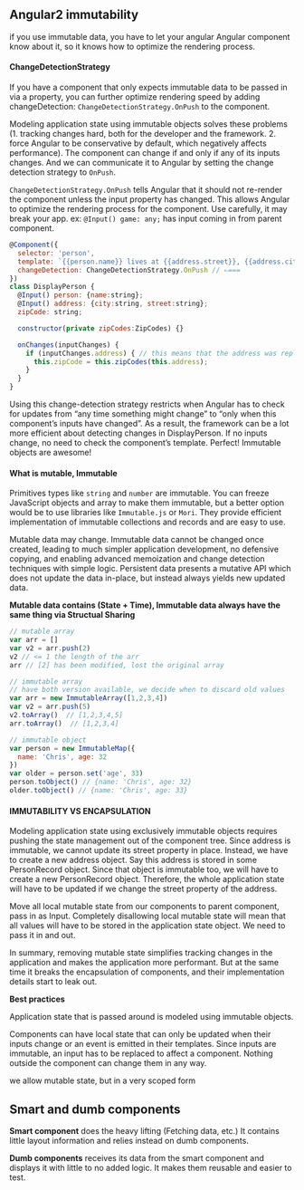 ## Angular2 immutability

if you use immutable data, you have to let your angular Angular component know about it, so it knows how to optimize the rendering process.

#### ChangeDetectionStrategy

If you have a component that only expects immutable data to be passed in via a property, you can further optimize rendering speed by adding changeDetection: `ChangeDetectionStrategy.OnPush` to the component.

Modeling application state using immutable objects solves these problems (1. tracking changes hard, both for the developer and the framework. 2.  force Angular to be conservative by default, which negatively affects performance). The component can change if and only if any of its inputs changes. And we can communicate it to Angular by setting the change detection strategy to `OnPush`.

`ChangeDetectionStrategy.OnPush` tells Angular that it should not re-render the component unless the input property has changed. This allows Angular to optimize the rendering process for the component. Use carefully, it may break your app. ex: `@Input() game: any;` has input coming in from parent component.

```js
@Component({
  selector: 'person',
  template: `{{person.name}} lives at {{address.street}}, {{address.city}} (zipCode)`,
  changeDetection: ChangeDetectionStrategy.OnPush // ⇐===
})
class DisplayPerson {
  @Input() person: {name:string};
  @Input() address: {city:string, street:string};
  zipCode: string;

  constructor(private zipCodes:ZipCodes) {}

  onChanges(inputChanges) {
    if (inputChanges.address) { // this means that the address was replaced
      this.zipCode = this.zipCodes(this.address);
    }
  }
}
```

Using this change-detection strategy restricts when Angular has to check for updates from “any time something might change” to “only when this component’s inputs have changed”. As a result, the framework can be a lot more efficient about detecting changes in DisplayPerson. If no inputs change, no need to check the component’s template. Perfect! Immutable objects are awesome!

#### What is mutable, Immutable

Primitives types like `string` and `number` are immutable. You can freeze JavaScript objects and array to make them immutable, but a better option would be to use libraries like `Immutable.js` or `Mori`. They provide efficient implementation of immutable collections and records and are easy to use.

Mutable data may change. Immutable data cannot be changed once created, leading to much simpler application development, no defensive copying, and enabling advanced memoization and change detection techniques with simple logic. Persistent data presents a mutative API which does not update the data in-place, but instead always yields new updated data.

**Mutable data contains (State + Time), Immutable data always have the same thing via Structual Sharing**

```js
// mutable array
var arr = []
var v2 = arr.push(2)
v2 // <= 1 the length of the arr
arr // [2] has been modified, lost the original array

// immutable array
// have both version available, we decide when to discard old values
var arr = new ImmutableArray([1,2,3,4])
var v2 = arr.push(5)
v2.toArray()  // [1,2,3,4,5]
arr.toArray()  // [1,2,3,4]
```

```js
// immutable object
var person = new ImmutableMap({
  name: 'Chris', age: 32
})
var older = person.set('age', 33)
person.toObject() // {name: 'Chris', age: 32}
older.toObject() // {name: 'Chris', age: 33}
```

#### IMMUTABILITY VS ENCAPSULATION

Modeling application state using exclusively immutable objects requires pushing the state management out of the component tree. Since address is immutable, we cannot update its street property in place. Instead, we have to create a new address object. Say this address is stored in some PersonRecord object. Since that object is immutable too, we will have to create a new PersonRecord object. Therefore, the whole application state will have to be updated if we change the street property of the address.

Move all local mutable state from our components to parent component, pass in as Input. Completely disallowing local mutable state will mean that all values will have to be stored in the application state object. We need to pass it in and out.

In summary, removing mutable state simplifies tracking changes in the application and makes the application more performant. But at the same time it breaks the encapsulation of components, and their implementation details start to leak out.

**Best practices**

Application state that is passed around is modeled using immutable objects.

Components can have local state that can only be updated when their inputs change or an event is emitted in their templates. Since inputs are immutable, an input has to be replaced to affect a component. Nothing outside the component can change them in any way.

we allow mutable state, but in a very scoped form


## Smart and dumb components

**Smart component** does the heavy lifting (Fetching data, etc.) It contains little layout information and relies instead on dumb components.

**Dumb components** receives its data from the smart component and displays it with little to no added logic. It makes them reusable and easier to test.

